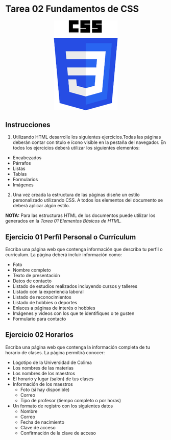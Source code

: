# Tarea 02 Fundamentos de CSS

<center>
<img src="img/css3.png" width="200" title="CSS3">
</center>

## Instrucciones

1. Utilizando HTML desarrolle los siguientes ejercicios.Todas las páginas deberán contar con título e ícono visible en la pestaña del navegador. En todos los ejercicios deberá utilizar los siguientes elementos:

- Encabezados
- Párrafos
- Listas
- Tablas
- Formularios
- Imágenes

2. Una vez creada la estructura de las páginas diseñe un estilo personalizado utilizando CSS. A todos los elementos del documento se deberá aplicar algún estilo.

**NOTA:** Para las estructuras HTML de los documentos puede utilizar los generados en la _Tarea 01 Elementos Básicos de HTML._

## Ejercicio 01 Perfíl Personal o Currículum

Escriba una página web que contenga información que describa tu perfil o currículum. La página deberá incluir información como:

- Foto
- Nombre completo
- Texto de presentación
- Datos de contacto
- Listado de estudios realizados incluyendo cursos y talleres
- Listado con la experiencia laboral
- Listado de reconocimientos
- Listado de hobbies o deportes
- Enlaces a páginas de interés o hobbies
- Imágenes y videos con los que te identifiques o te gusten
- Formulario para contacto

## Ejercicio 02 Horarios

Escriba una página web que contenga la información completa de tu horario de clases. La página permitirá conocer:

- Logotipo de la Universidad de Colima
- Los nombres de las materias
- Los nombres de los maestros
- El horario y lugar (salón) de tus clases
- Información de los maestros
  - Foto (si hay disponible)
  - Correo
  - Tipo de profesor (tiempo completo o por horas)
- Un formato de registro con los siguientes datos
  - Nombre
  - Correo
  - Fecha de nacimiento
  - Clave de acceso
  - Confirmación de la clave de acceso
